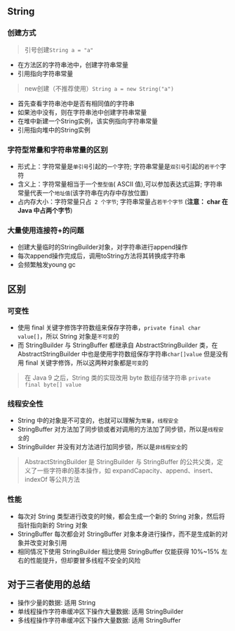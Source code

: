 ## String

### 创建方式

> 引号创建`String a = "a"`

- 在方法区的字符串池中，创建字符串常量
- 引用指向字符串常量

> new创建（不推荐使用）`String a = new String("a")`

- 首先查看字符串池中是否有相同值的字符串
- 如果池中没有，则在字符串池中创建字符串常量
- 在堆中新建一个String实例，该实例指向字符串常量
- 引用指向堆中的String实例

### 字符型常量和字符串常量的区别

- 形式上：字符常量是`单引号`引起的`一个`字符; 字符串常量是`双引号`引起的`若干个`字符
- 含义上：字符常量相当于一个`整型值`( ASCII 值),可以参加表达式运算; 字符串常量代表一个`地址值`(该字符串在内存中存放位置)
- 占内存大小：字符常量只占` 2 个字节`; 字符串常量占`若干个字节` (**注意： char 在 Java 中占两个字节**)


### 大量使用连接符+的问题

- 创建大量临时的StringBuilder对象，对字符串进行append操作
- 每次append操作完成后，调用toString方法将其转换成字符串
- 会频繁触发young gc

## 区别

### 可变性
- 使用 final 关键字修饰字符数组来保存字符串，`private final char value[]`，所以 String 对象是`不可变`的
- 而 StringBuilder 与 StringBuffer 都继承自 AbstractStringBuilder 类，在 AbstractStringBuilder 中也是使用字符数组保存字符串`char[]value` 但是没有用 final 关键字修饰，所以这两种对象都是`可变`的
> 在 Java 9 之后，String 类的实现改用 byte 数组存储字符串 `private final byte[] value`

### 线程安全性

- String 中的对象是不可变的，也就可以理解为`常量`，`线程安全`
- StringBuffer 对方法加了同步锁或者对调用的方法加了同步锁，所以是`线程安全`的
- StringBuilder 并没有对方法进行加同步锁，所以是`非线程安全`的
> AbstractStringBuilder 是 StringBuilder 与 StringBuffer 的公共父类，定义了一些字符串的基本操作，如 expandCapacity、append、insert、indexOf 等公共方法

### 性能

- 每次对 String 类型进行改变的时候，都会生成一个新的 String 对象，然后将指针指向新的 String 对象
- StringBuffer 每次都会对 StringBuffer 对象本身进行操作，而不是生成新的对象并改变对象引用
- 相同情况下使用 StringBuilder 相比使用 StringBuffer 仅能获得 10%~15% 左右的性能提升，但却要冒多线程不安全的风险

## 对于三者使用的总结

- 操作少量的数据: 适用 String
- 单线程操作字符串缓冲区下操作大量数据: 适用 StringBuilder
- 多线程操作字符串缓冲区下操作大量数据: 适用 StringBuffer